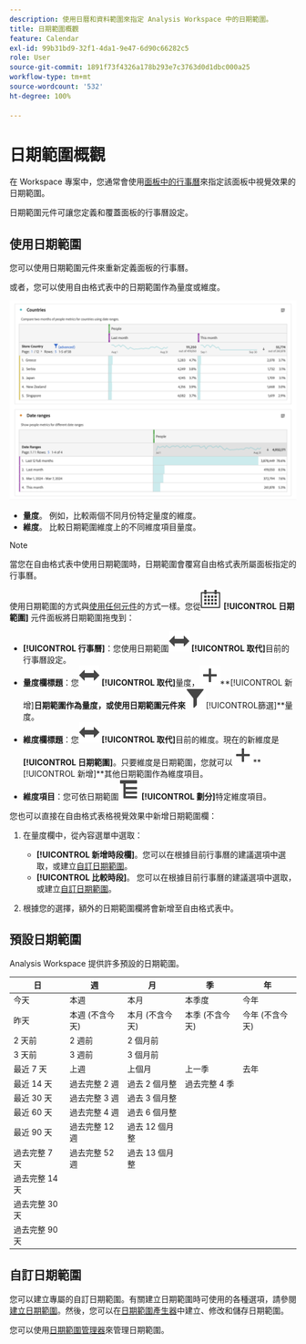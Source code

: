 ```yaml
---
description: 使用日曆和資料範圍來指定 Analysis Workspace 中的日期範圍。
title: 日期範圍概觀
feature: Calendar
exl-id: 99b31bd9-32f1-4da1-9e47-6d90c66282c5
role: User
source-git-commit: 1891f73f4326a178b293e7c3763d0d1dbc000a25
workflow-type: tm+mt
source-wordcount: '532'
ht-degree: 100%

---
```


# 日期範圍概觀

在 Workspace 專案中，您通常會使用[面板中的行事曆](/help/analysis-workspace/c-panels/panels.md#calendar)來指定該面板中視覺效果的日期範圍。

日期範圍元件可讓您定義和覆蓋面板的行事曆設定。

<!-- Very old video, should we show it?

+++ View a video illustrating use of calendar and date ranges

>[!VIDEO](https://video.tv.adobe.com/v/24136?format=jpeg)

{{videoaa}}
+++

-->

## 使用日期範圍

您可以使用日期範圍元件來重新定義面板的行事曆。

或者，您可以使用自由格式表中的日期範圍作為量度或維度。

![日期範圍使用](/help/components/date-ranges/assets/date-ranges-usage.png)

- **量度**。 例如，比較兩個不同月份特定量度的維度。
- **維度**。 比較日期範圍維度上的不同維度項目量度。

>[!NOTE]
>
>當您在自由格式表中使用日期範圍時，日期範圍會覆寫自由格式表所屬面板指定的行事曆。
>

使用日期範圍的方式與[使用任何元件](/help/components/overview.md#analysis-workspace-components)的方式一樣。您從![行事曆](/help/assets/icons/Calendar.svg) **[!UICONTROL 日期範圍]** 元件面板將日期範圍拖曳到：

- **[!UICONTROL 行事曆]**：您使用日期範圍![切換](/help/assets/icons/Switch.svg) **[!UICONTROL 取代]**&#x200B;目前的行事曆設定。
- **量度欄標題**：您![切換](/help/assets/icons/Switch.svg) **[!UICONTROL 取代]**&#x200B;量度，![新增](/help/assets/icons/Add.svg)**[!UICONTROL 新增&#x200B;]**日期範圍作為量度，或使用日期範圍元件來![篩選](/help/assets/icons/Filter.svg)**[!UICONTROL &#x200B;篩選&#x200B;]**量度。
- **維度欄標題**：您![切換](/help/assets/icons/Switch.svg) **[!UICONTROL 取代]**&#x200B;目前的維度。現在的新維度是&#x200B;**[!UICONTROL 日期範圍]**。只要維度是日期範圍，您就可以![新增](/help/assets/icons/Add.svg)**[!UICONTROL 新增&#x200B;]**其他日期範圍作為維度項目。
- **維度項目**：您可依日期範圍![劃分](/help/assets/icons/Breakdown.svg) **[!UICONTROL 劃分]**&#x200B;特定維度項目。

您也可以直接在自由格式表格視覺效果中新增日期範圍欄：

1. 在量度欄中，從內容選單中選取：

   - **[!UICONTROL 新增時段欄]**。您可以在根據目前行事曆的建議選項中選取，或建立[自訂日期範圍](#custom-date-ranges)。
   - **[!UICONTROL 比較時段]**。 您可以在根據目前行事曆的建議選項中選取，或建立[自訂日期範圍](#custom-date-ranges)。

1. 根據您的選擇，額外的日期範圍欄將會新增至自由格式表中。

## 預設日期範圍

Analysis Workspace 提供許多預設的日期範圍。


| 日 | 週 | 月 | 季 | 年 |
|---|---|---|---|---|
| 今天 | 本週 | 本月 | 本季度 | 今年 |
| 昨天 | 本週 (不含今天) | 本月 (不含今天) | 本季 (不含今天) | 今年 (不含今天) |
| 2 天前 | 2 週前 | 2 個月前 |   |  |
| 3 天前 | 3 週前 | 3 個月前 |  | |
| 最近 7 天 | 上週 | 上個月 | 上一季 | 去年 |
| 最近 14 天 | 過去完整 2 週 | 過去 2 個月整 | 過去完整 4 季 | |
| 最近 30 天 | 過去完整 3 週 | 過去 3 個月整 | | |
| 最近 60 天 | 過去完整 4 週 | 過去 6 個月整 | | |
| 最近 90 天 | 過去完整 12 週 | 過去 12 個月整 | | |
| 過去完整 7 天 | 過去完整 52 週 | 過去 13 個月整 | | |
| 過去完整 14 天 | | | | |
| 過去完整 30 天 | | | | |
| 過去完整 90 天 | | | | |

<table style="table-layout:fixed">

## 自訂日期範圍

您可以建立專屬的自訂日期範圍。有關建立日期範圍時可使用的各種選項，請參閱[建立日期範圍](/help/components/date-ranges/create.md)。然後，您可以在[日期範圍產生器](create.md#date-range-builder)中建立、修改和儲存日期範圍。

您可以使用[日期範圍管理器](manage.md)來管理日期範圍。
